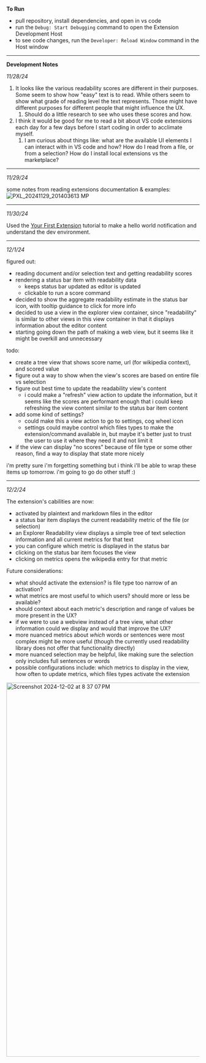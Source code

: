 **To Run**

- pull repository, install dependencies, and open in vs code
- run the `Debug: Start Debugging` command to open the Extension Development Host
- to see code changes, run the `Developer: Reload Window` command in the Host window

---

**Development Notes**

_11/28/24_

1. It looks like the various readability scores are different in their purposes. Some seem to show how "easy" text is to read. While others seem to show what grade of reading level the text represents. Those might have different purposes for different people that might influence the UX.
   1. Should do a little research to see who uses these scores and how.
2. I think it would be good for me to read a bit about VS code extensions each day for a few days before I start coding in order to acclimate myself.
   1. I am curious about things like: what are the available UI elements I can interact with in VS code and how? How do I read from a file, or from a selection? How do I install local extensions vs the marketplace?

---

_11/29/24_

some notes from reading extensions documentation & examples:
![PXL_20241129_201403613 MP](https://github.com/user-attachments/assets/1efe3b39-ff10-4953-9acc-edacd2a56624)

---

_11/30/24_

Used the [Your First Extension](https://code.visualstudio.com/api/get-started/your-first-extension) tutorial to make a hello world notification and understand the dev environment.

---

_12/1/24_

figured out:

- reading document and/or selection text and getting readability scores
- rendering a status bar item with readability data
  - keeps status bar updated as editor is updated
  - clickable to run a score command
- decided to show the aggregate readability estimate in the status bar icon, with tooltip guidance to click for more info
- decided to use a view in the explorer view container, since "readability" is similar to other views in this view container in that it displays information about the editor content
- starting going down the path of making a web view, but it seems like it might be overkill and unnecessary

todo:

- create a tree view that shows score name, url (for wikipedia context), and scored value
- figure out a way to show when the view's scores are based on entire file vs selection
- figure out best time to update the readability view's content
  - i could make a "refresh" view action to update the information, but it seems like the scores are performant enough that i could keep refreshing the view content similar to the status bar item content
- add some kind of settings?
  - could make this a view action to go to settings, cog wheel icon
  - settings could maybe control which files types to make the extension/command available in, but maybe it's better just to trust the user to use it where they need it and not limit it
- if the view can display "no scores" because of file type or some other reason, find a way to display that state more nicely 

i'm pretty sure i'm forgetting something but i think i'll be able to wrap these items up tomorrow. i'm going to go do other stuff :)

---

_12/2/24_

The extension's cabilities are now:

- activated by plaintext and markdown files in the editor
- a status bar item displays the current readability metric of the file (or selection)
- an Explorer Readability view displays a simple tree of text selection information and all current metrics for that text
- you can configure which metric is displayed in the status bar
- clicking on the status bar item focuses the view
- clicking on metrics opens the wikipedia entry for that metric

Future considerations:

- what should activate the extension? is file type too narrow of an activation?
- what metrics are most useful to which users? should more or less be available?
- should context about each metric's description and range of values be more present in the UX?
- if we were to use a webview instead of a tree view, what other information could we display and would that improve the UX?
- more nuanced metrics about _which_ words or sentences were most complex might be more useful (though the currently used readability library does not offer that functionality directly)
- more nuanced selection may be helpful, like making sure the selection only includes full sentences or words
- possible configurations include: which metrics to display in the view, how often to update metrics, which files  types activate the extension


<img width="976" alt="Screenshot 2024-12-02 at 8 37 07 PM" src="https://github.com/user-attachments/assets/bb547487-4e0a-4a40-ada5-1c4b6ec8724d">


